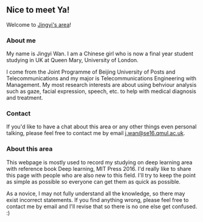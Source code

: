 ## Nice to meet Ya!

Welcome to [Jingyi's area](https://jingyi1998.github.io/)!

### About me

My name is Jingyi Wan. I am a Chinese girl who is now a final year student studying in UK at Queen Mary, University of London.

I come from the Joint Programme of Beijing University of Posts and Telecommunications and my major is Telecommunications Engineering with Management. My most research interests are about using behviour analysis such as gaze, facial expression, speech, etc. to help with medical diagnosis and treatment.

### Contact

If you'd like to have a chat about this area or any other things even personal talking, please feel free to contact me by email [j.wan@se16.qmul.ac.uk](j.wan@se16.qmul.ac.uk).

### About this area

This webpage is mostly used to record my studying on deep learning area with reference book Deep learning, MIT Press 2016. I'd really like to share this page with people who are also new to this field. I'll try to keep the point as simple as possible so everyone can get them as quick as possible. 

As a novice, I may not fully understand all the knowledge, so there may exist incorrect statements. If you find anything wrong, please feel free to contact me by email and I'll revise that so there is no one else get confused. :)

